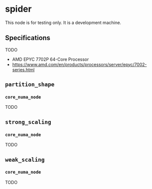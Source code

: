 # spider

This node is for testing only. It is a development machine.


## Specifications

TODO

- AMD EPYC 7702P 64-Core Processor
- https://www.amd.com/en/products/processors/server/epyc/7002-series.html


## `partition_shape`

### `core_numa_node`

TODO


## `strong_scaling`

### `core_numa_node`

TODO


## `weak_scaling`

### `core_numa_node`

TODO
